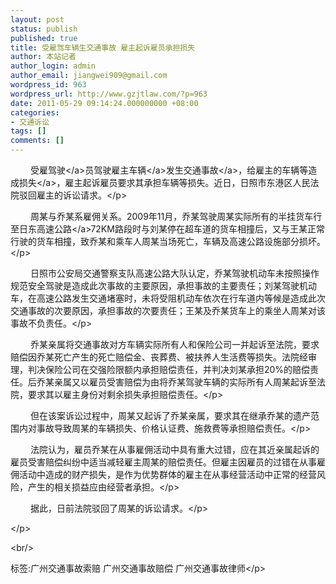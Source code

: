 ```yaml
---
layout: post
status: publish
published: true
title: 受雇驾车辆生交通事故 雇主起诉雇员承担损失
author: 本站记者
author_login: admin
author_email: jiangwei909@gmail.com
wordpress_id: 963
wordpress_url: http://www.gzjtlaw.com/?p=963
date: 2011-05-29 09:14:24.000000000 +08:00
categories:
- 交通诉讼
tags: []
comments: []
---
```

<p><p>　　 受雇<a>驾驶<&#47;a>员驾驶雇主<a>车辆<&#47;a>发生<a>交通事故<&#47;a>，给雇主的车辆等造成<a>损失<&#47;a>，雇主起诉雇员要求其承担车辆等损失。近日，日照市东港区人民法院驳回雇主的诉讼请求。<&#47;p><p>　　 周某与乔某系雇佣关系。2009年11月，乔某驾驶周某实际所有的半挂货车行至日东<a>高速公路<&#47;a>72KM路段时与刘某停在超车道的货车相撞后，又与王某正常行驶的货车相撞，致乔某和乘车人周某当场死亡，车辆及高速公路设施部分损坏。<&#47;p><p>　　 日照市公安局交通警察支队高速公路大队认定，乔某驾驶机动车未按照操作规范安全驾驶是造成此次事故的主要原因，承担事故的主要责任；刘某驾驶机动车，在高速公路发生交通堵塞时，未将受阻机动车依次在行车道内等候是造成此次交通事故的次要原因，承担事故的次要责任；王某及乔某货车上的乘坐人周某对该事故不负责任。<&#47;p><p>　　 乔某亲属将交通事故对方车辆实际所有人和保险公司一并起诉至法院，要求赔偿因乔某死亡产生的死亡赔偿金、丧葬费、被扶养人生活费等损失。法院经审理，判决保险公司在交强险限额内承担赔偿责任，并判决刘某承担20%的赔偿责任。后乔某亲属又以雇员受害赔偿为由将乔某驾驶车辆的实际所有人周某起诉至法院，要求其以雇主身份对剩余损失承担赔偿责任。<&#47;p><p>　　 但在该案诉讼过程中，周某又起诉了乔某亲属，要求其在继承乔某的遗产范围内对事故导致周某的车辆损失、价格认证费、施救费等承担赔偿责任。<&#47;p><p>　　 法院认为，雇员乔某在从事雇佣活动中具有重大过错，应在其近亲属起诉的雇员受害赔偿纠纷中适当减轻雇主周某的赔偿责任。但雇主因雇员的过错在从事雇佣活动中造成的财产损失，是作为优势群体的雇主在从事经营活动中正常的经营风险，产生的相关损益应由经营者承担。<&#47;p><p>　　 据此，日前法院驳回了周某的诉讼请求。<&#47;p><p><&#47;p><br&#47;><p>标签:广州交通事故索赔 广州交通事故赔偿 广州交通事故律师<&#47;p>
